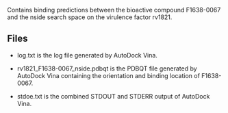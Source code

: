Contains binding predictions between the bioactive compound F1638-0067 and the nside search space on the virulence factor rv1821.

## Files

- log.txt is the log file generated by AutoDock Vina.

- rv1821_F1638-0067_nside.pdbqt is the PDBQT file generated by AutoDock Vina containing the orientation and binding location of F1638-0067.

- stdoe.txt is the combined STDOUT and STDERR output of AutoDock Vina.

